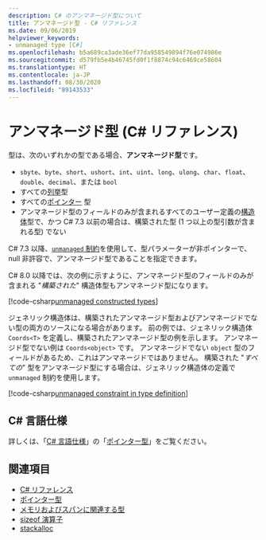 ```yaml
---
description: C# のアンマネージド型について
title: アンマネージド型 - C# リファレンス
ms.date: 09/06/2019
helpviewer_keywords:
- unmanaged type [C#]
ms.openlocfilehash: b5a689ca3ade36ef77da958549894f76e074986e
ms.sourcegitcommit: d579fb5e4b46745fd0f1f8874c94c6469ce58604
ms.translationtype: HT
ms.contentlocale: ja-JP
ms.lasthandoff: 08/30/2020
ms.locfileid: "89143533"
---
```

# <a name="unmanaged-types-c-reference"></a>アンマネージド型 (C# リファレンス)

型は、次のいずれかの型である場合、**アンマネージド型**です。

- `sbyte`、`byte`、`short`、`ushort`、`int`、`uint`、`long`、`ulong`、`char`、`float`、`double`、`decimal`、または `bool`
- すべての[列挙](enum.md)型
- すべての[ポインター](../../programming-guide/unsafe-code-pointers/pointer-types.md) 型
- アンマネージド型のフィールドのみが含まれるすべてのユーザー定義の[構造体](struct.md)型で、かつ C# 7.3 以前の場合は、構築された型 (1 つ以上の型引数が含まれる型) でない

C# 7.3 以降、[`unmanaged` 制約](../../programming-guide/generics/constraints-on-type-parameters.md#unmanaged-constraint)を使用して、型パラメーターが非ポインターで、null 非許容で、アンマネージド型であることを指定できます。

C# 8.0 以降では、次の例に示すように、アンマネージド型のフィールドのみが含まれる "*構築された*" 構造体型もアンマネージド型になります。

[!code-csharp[unmanaged constructed types](snippets/UnmanagedTypes.cs#ProgramExample)]

ジェネリック構造体は、構築されたアンマネージド型およびアンマネージドでない型の両方のソースになる場合があります。 前の例では、ジェネリック構造体 `Coords<T>` を定義し、構築されたアンマネージド型の例を示します。 アンマネージド型でない例は `Coords<object>` です。 アンマネージドでない `object` 型のフィールドがあるため、これはアンマネージドではありません。 構築された "*すべての*" 型をアンマネージド型にする場合は、ジェネリック構造体の定義で `unmanaged` 制約を使用します。

[!code-csharp[unmanaged constraint in type definition](snippets/UnmanagedTypes.cs#AlwaysUnmanaged)]

## <a name="c-language-specification"></a>C# 言語仕様

詳しくは、「[C# 言語仕様](~/_csharplang/spec/introduction.md)」の「[ポインター型](~/_csharplang/spec/unsafe-code.md#pointer-types)」をご覧ください。

## <a name="see-also"></a>関連項目

- [C# リファレンス](../index.md)
- [ポインター型](../../programming-guide/unsafe-code-pointers/pointer-types.md)
- [メモリおよびスパンに関連する型](../../../standard/memory-and-spans/index.md)
- [sizeof 演算子](../operators/sizeof.md)
- [stackalloc](../operators/stackalloc.md)
